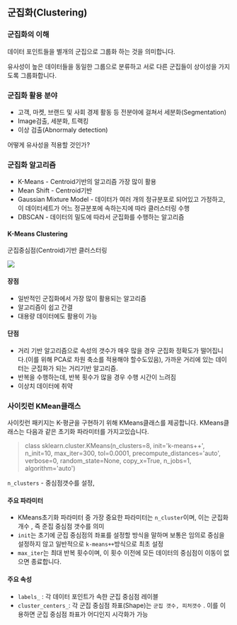 ## 군집화(Clustering)

### 군집화의 이해

데이터 포인트들을 별개의 군집으로 그룹화 하는 것을 의미합니다.

유사성이 높은 데이터들을 동일한 그룹으로 분류하고 서로 다른 군집들이 상이성을 가지도록 그룹화합니다.

### 군집화 활용 분야

* 고객, 마켓, 브랜드 및 사회 경제 활동 등 전분야에 걸쳐서 세분화(Segmentation)
* Image검출, 세분화, 트랙킹
* 이상 검출(Abnormaly detection)

어떻게 유사성을 적용할 것인가?

### 군집화 알고리즘

* K-Means - Centroid기반의 알고리즘 가장 많이 활용
* Mean Shift - Centroid기반
* Gaussian Mixture Model - 데이터가 여러 개의 정규분포로 되어있고 가정하고, 이 데이터세트가 어느 정규분포에 속하는지에 따라 클러스터링 수행
* DBSCAN - 데이터의 밀도에 따라서 군집화를 수행하는 알고리즘

#### K-Means Clustering

군집중심점(Centroid)기반 클러스터링

![](D:\philosophy_datascience\01.ML\03.Scikit-Learn\Clustering\K평균군집_동작시각화.png)

#### 장점

* 일반적인 군집화에서 가장 많이 활용되는 알고리즘
* 알고리즘이 쉽고 간결
* 대용량 데이터에도 활용이 가능

#### 단점

* 거리 기반 알고리즘으로 속성의 갯수가 매우 많을 경우 군집화 정확도가 떨어집니다.(이를 위해 PCA로 차원 축소를 적용해야 할수도있음), 가까운 거리에 있는 데이터는 군집화가 되는 거리기반 알고리즘.
* 반복을 수행하는데, 반복 횟수가 많을 경우 수행 시간이 느려짐
* 이상치 데이터에 취약

### 사이킷런 KMean클래스

사이킷런 패키지는 K-평균을 구현하기 위해 KMeans클래스를 제공합니다. KMeans클래스는 다음과 같은 초기화 파라미터를 가지고있습니다.

> class sklearn.cluster.KMeans(n_clusters=8, init='k-means++', n_init=10, max_iter=300, tol=0.0001, precompute_distances='auto', verbose=0, random_state=None, copy_x=True, n_jobs=1, algorithm='auto')

`n_clusters` - 중심점갯수를 설정, 

#### 주요 파라미터

* KMeans초기화 파라미터 중 가장 중요한 파라미터는 `n_cluster`이며, 이는 군집화 개수 , 즉 준집 중심점 갯수를 의미
* `init`는 초기에 군집 중심점의 좌표를 설정할 방식을 말하며 보통은 임의로 중심을 설정하지 않고 일반적으로 `k-means++`방식으로 최초 설정
* `max_iter`는 최대 반복 횟수이며, 이 횟수 이전에 모든 데이터의 중심점이 이동이 없으면 종료합니다.

#### 주요 속성

* `labels_` : 각 데이터 포인트가 속한 군집 중심점 레이블
* `cluster_centers_`: 각 군집 중심점 좌표(Shape)는  `군집 갯수, 피처갯수` . 이를 이용하면 군집 중심점 좌표가 어디인지 시각화가 가능
